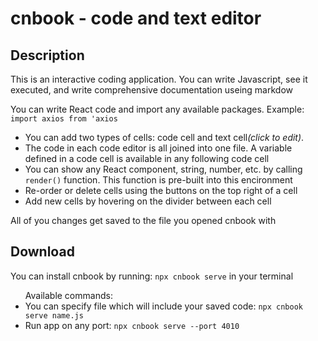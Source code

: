 <h1>cnbook - code and text editor</h1>

<h2>Description</h2>
<p>This is an interactive coding application. You can write Javascript, see it executed, and write comprehensive documentation useing markdow</p>
<p>You can write React code and import any available packages. Example: <code>import axios from 'axios</code></p>
<ul>
  <li>You can add two types of cells: code cell and text cell<i>(click to edit)</i>.</li>
  <li>The code in each code editor is all joined into one file. A variable defined in a code cell is available in any following code cell</li>
  <li>You can show any React component, string, number, etc. by calling <code>render()</code> function. This function is pre-built into this encironment</li>
  <li>Re-order or delete cells using the buttons on the top right of a cell</li>
  <li>Add new cells by hovering on the divider between each cell</li>
</ul>
<p>All of you changes get saved to the file you opened cnbook with</p>
<h2>Download</h2>
<p>You can install cnbook by running: <code>npx cnbook serve</code> in your terminal</p>
<ul>Available commands:
  <li>You can specify file which will include your saved code: <code>npx cnbook serve name.js</code></li>
  <li>Run app on any port: <code>npx cnbook serve --port 4010</code></li>
</ul>
